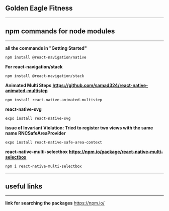 ## Golden Eagle Fitness


**************************
## npm commands for node modules
**************************

**all the commands in "Getting Started"**
```
npm install @react-navigation/native
```
**For react-navigation/stack**
```
npm install @react-navigation/stack
```
**Animated Multi Steps**
**https://github.com/samad324/react-native-animated-multistep** 
```
npm install react-native-animated-multistep
```
**react-native-svg**
```
expo install react-native-svg
```
**issue of Invariant Violation: Tried to register two views with the same name RNCSafeAreaProvider**
```
expo install react-native-safe-area-context
```
**react-native-multi-selectbox**
**https://npm.io/package/react-native-multi-selectbox**
```
npm i react-native-multi-selectbox
```
**************************
## useful links
**************************
**link for searching the packages**
https://npm.io/


